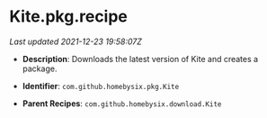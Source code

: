 # Kite.pkg.recipe

_Last updated 2021-12-23 19:58:07Z_

- **Description**: Downloads the latest version of Kite and creates a package.

- **Identifier**: `com.github.homebysix.pkg.Kite`

- **Parent Recipes**: `com.github.homebysix.download.Kite`